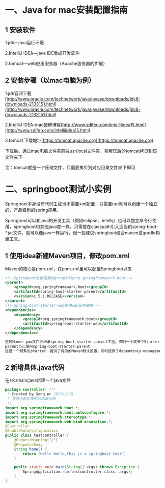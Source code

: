 # 一、Java for mac安装配置指南

## 1 安装软件

1.jdk—java运行环境

2.IntelliJ IDEA—java IDE集成开发软件

2.tomcat—web应用服务器（Apache服务器的扩展）

## 2 安装步骤（以mac电脑为例）

1.jdk官网下载[http://www.oracle.com/technetwork/java/javase/downloads/jdk8-downloads-2133151.html](http://www.oracle.com/technetwork/java/javase/downloads/jdk8-downloads-2133151.html)

2.IntelliJ IDEA-mac破解博客[http://www.sdifen.com/intellijidea15.html](http://www.sdifen.com/intellijidea15.html)

3.tomcat 下载地址[https://tomcat.apache.org](https://tomcat.apache.org)

下载后，通过mac电脑文件夹前往usr/local文件夹，将解压后的tomcat拷贝到该文件夹下

注：tomcat就是一个压缩文件，只需要拷贝到对应目录文件夹下即可

# 二、springboot测试小实例

Springboot本身没有代码生成也不需要xml配置，只需要run就可以创建一个独立的、产品级别的spring应用。

Springboot可以和java的开发工具（例如eclipse、intellij）也可以独立命令行使用，springboot和其他java库一样，只需要在classpath引入适当的spring-boot-\*.jar文件，就可以像java一样运行，但一般建议springboot结合maven或gradle构建工具。

## 1 使用idea新建Maven项目，修改pom.xml

Maven的核心是pom.xml，在pom.xml里可以配置Springboot以来

```xml
<!--Springboot依赖使用的groupid为org.springframework.boot-->
<parent>
    <groupId>org.springframework.boot</groupId>
    <artifactId>spring-boot-starter-parent</artifactId>
    <version>1.5.1.RELEASE</version>
</parent>
<!--Spring-boot-starter-web提供web应用依赖-->
<dependencies>
    <dependency>
        <groupId>org.springframework.boot</groupId>
        <artifactId>spring-boot-starter-web</artifactId>
    </dependency>
</dependencies>
```

```markdown
这时Maven pom文件会继承spring-boot-starter-parent工程，声明一个或多个Starter poms依赖，所以在parent里面进行配置
parent节点使用spring-boot-starter-parent
这是一个特殊的starter，提供了有用的Maven默认设置，同时提供了dependency-management节点
```

## 2 新增具体.java代码

在src/main/java新建一个java文件

```java
package controller; /**
 * Created by Song on 2017/2/15.
 * 官方示例工程中的测试代码
 */
import org.springframework.boot.*;
import org.springframework.boot.autoconfigure.*;
import org.springframework.stereotype.*;
import org.springframework.web.bind.annotation.*;
@Controller
@EnableAutoConfiguration
public class testcontroller {
    @RequestMapping("/")
    @ResponseBody
    String home() {
        return "Hello World,this is a springboot test";
    }

    public static void main(String[] args) throws Exception {
        SpringApplication.run(testcontroller.class, args);
    }
}
```



